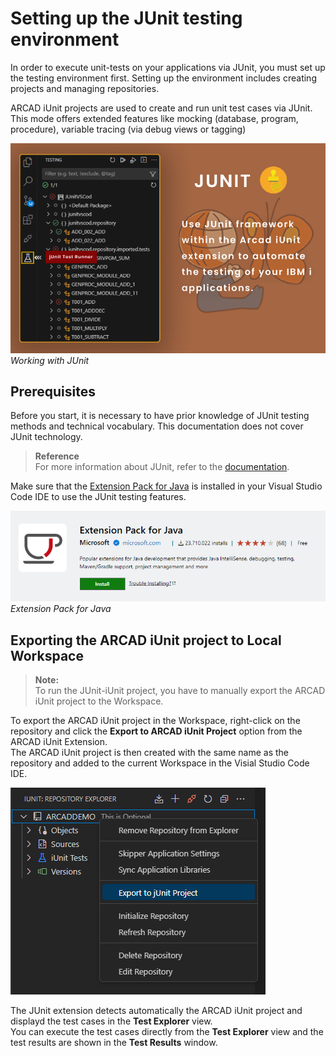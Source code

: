 # Setting up the JUnit testing environment
In order to execute unit-tests on your applications via JUnit, you must set up the testing environment first. Setting up the environment includes creating projects and  managing repositories.

ARCAD iUnit projects are used to create and run unit test cases via JUnit. This mode offers extended features like mocking (database, program, procedure), variable tracing (via debug views or tagging)

![junit-image](./../../media/junit.png)  
_Working with JUnit_

## Prerequisites
Before you start, it is necessary to have prior knowledge of JUnit testing methods and technical vocabulary. This documentation does not cover JUnit technology.

> **Reference**  
For more information about JUnit, refer to the [documentation](https://help-arcad-iunit.arcadsoftware.com/Topics/JUnit/JUnit-Intro.html).

Make sure that the [Extension Pack for Java](https://marketplace.visualstudio.com/items?itemName=vscjava.vscode-java-pack) is installed in your Visual Studio Code IDE to use the JUnit testing features.

![extension-image](./../../media/extension-pack-for-java.png)  
_Extension Pack for Java_


<!-- TODO : Add feature  to export version repository -->

## Exporting the ARCAD iUnit project to Local Workspace

> **Note:**  
To run the JUnit-iUnit project, you have to manually export the ARCAD iUnit project to the Workspace.

To export the ARCAD iUnit project in the Workspace, right-click on the repository and click the **Export to ARCAD iUnit Project** option from the ARCAD iUnit Extension.  
The ARCAD iUnit project is then created with the same name as the repository and added to the current Workspace in the Visial Studio Code IDE.

![export-to-iunit-project-image](./../../media/junit-export-to-iunit-project.png)

The JUnit extension detects automatically the ARCAD iUnit project and displayd the test cases in the **Test Explorer** view.  
You can execute the test cases directly from the **Test Explorer** view and the test results are shown in the **Test Results** window.